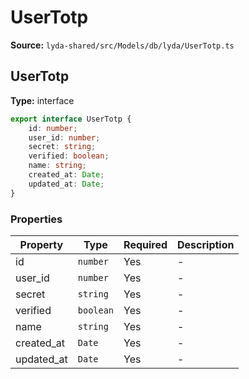 # UserTotp

**Source:** `lyda-shared/src/Models/db/lyda/UserTotp.ts`

## UserTotp

**Type:** interface

```typescript
export interface UserTotp {
    id: number;
    user_id: number;
    secret: string;
    verified: boolean;
    name: string;
    created_at: Date;
    updated_at: Date;
}
```

### Properties

| Property | Type | Required | Description |
|----------|------|----------|-------------|
| id | `number` | Yes | - |
| user_id | `number` | Yes | - |
| secret | `string` | Yes | - |
| verified | `boolean` | Yes | - |
| name | `string` | Yes | - |
| created_at | `D​a​t​e` | Yes | - |
| updated_at | `D​a​t​e` | Yes | - |


